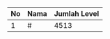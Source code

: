 | No | Nama            | Jumlah Level |
|----|-----------------|--------------|
| 1  | #    |    4513        |
